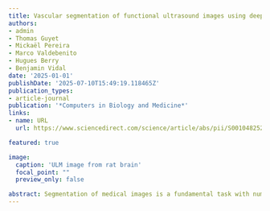 ```yaml
---
title: Vascular segmentation of functional ultrasound images using deep learning
authors:
- admin
- Thomas Guyet
- Mickaël Pereira
- Marco Valdebenito
- Hugues Berry
- Benjamin Vidal
date: '2025-01-01'
publishDate: '2025-07-10T15:49:19.118465Z'
publication_types:
- article-journal
publication: '*Computers in Biology and Medicine*'
links:
- name: URL
  url: https://www.sciencedirect.com/science/article/abs/pii/S0010482525007280

featured: true

image:
  caption: 'ULM image from rat brain'
  focal_point: ""
  preview_only: false

abstract: Segmentation of medical images is a fundamental task with numerous applications. While MRI, CT, and PET modalities have significantly benefited from deep learning segmentation techniques, more recent modalities, like functional ultrasound (fUS), have seen limited progress. fUS is a non invasive imaging method that measures changes in cerebral blood volume (CBV) with high spatio-temporal resolution. However, distinguishing arterioles from venules in fUS is challenging due to opposing blood flow directions within the same pixel. Ultrasound localization microscopy (ULM) can enhance resolution by tracking microbubble contrast agents but is invasive, and lacks dynamic CBV quantification. In this paper, we introduce the first deep learning-based application for fUS image segmentation, capable of differentiating signals based on vertical flow direction (upward vs. downward), using ULM-based automatic annotation, and enabling dynamic CBV quantification. In the cortical vasculature, this distinction in flow direction provides a proxy for differentiating arteries from veins. We evaluate various UNet architectures on fUS images of rat brains, achieving competitive segmentation performance, with 90% accuracy, a 71% F1 score, and an IoU of 0.59, using only 100 temporal frames from a fUS stack. These results are comparable to those from tubular structure segmentation in other imaging modalities. Additionally, models trained on resting-state data generalize well to images captured during visual stimulation, highlighting robustness. Although it does not reach the full granularity of ULM, the proposed method provides a practical, non-invasive and cost-effective solution for inferring flow direction—particularly valuable in scenarios where ULM is not available or feasible. Our pipeline shows high linear correlation coefficients between signals from predicted and actual compartments, showcasing its ability to accurately capture blood flow dynamics.
---
```

